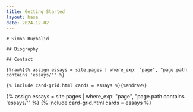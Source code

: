 ```yaml
---
title: Getting Started
layout: base
date: 2024-12-02
---
```


```
# Simon Ruybalid
```
```
## Biography
```
```
## Contact
```

```
{%raw%}{% assign essays = site.pages | where_exp: "page", "page.path contains 'essays/'" %}

{% include card-grid.html cards = essays %}{%endraw%}
```

{% assign essays = site.pages | where_exp: "page", "page.path contains 'essays/'" %}
{% include card-grid.html cards = essays %}
